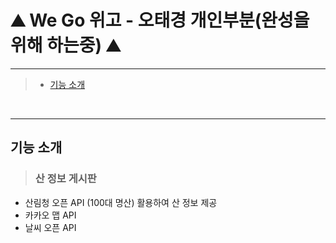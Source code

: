# ⛰️ We Go 위고 - 오태경 개인부분(완성을 위해 하는중) ⛰️
----   
   
      
      



>   + [기능 소개](#기능-소개)



<br/>  
  
----

## 기능 소개

>   ### 산 정보 게시판  
- 산림청 오픈 API (100대 명산) 활용하여 산 정보 제공
- 카카오 맵 API
- 날씨 오픈 API 




